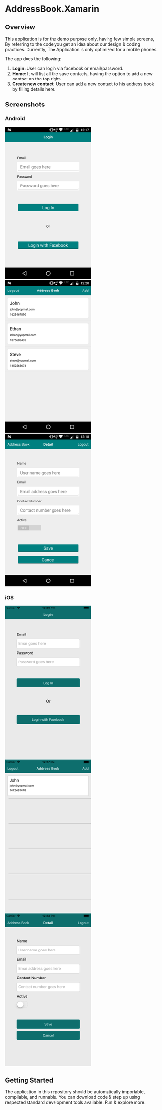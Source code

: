 # AddressBook.Xamarin
## Overview
This application is for the demo purpose only, having few simple screens, By referring to the code you get an idea about our design & coding practices. Currently, The Application is only optimized for a mobile phones.

The app does the following:
1. **Login:** User can login via facebook or email/password. 
2. **Home:** It will list all the save contacts, having the option to add a new contact on the top right.
3. **Create new contact:** User can add a new contact to his address book by filling details here.

## Screenshots
### Android
<img src="https://github.com/differenz-system/AddressBook.Xamarin/blob/master/ScreenShots/Android/login.png" width="280"> <img src="https://github.com/differenz-system/AddressBook.Xamarin/blob/master/ScreenShots/Android/list.png" width="280"> <img src="https://github.com/differenz-system/AddressBook.Xamarin/blob/master/ScreenShots/Android/detail.png" width="280">  

### iOS
<img src="https://github.com/differenz-system/AddressBook.Xamarin/blob/master/ScreenShots/iOS/login.png" width="280"> <img src="https://github.com/differenz-system/AddressBook.Xamarin/blob/master/ScreenShots/iOS/list.png" width="280"> <img src="https://github.com/differenz-system/AddressBook.Xamarin/blob/master/ScreenShots/iOS/detail.png" width="280"> 

## Getting Started
The application in this repository should be automatically importable, compilable, and runnable. You can download code & step up using respected standard development tools available. Run & explore more. 
